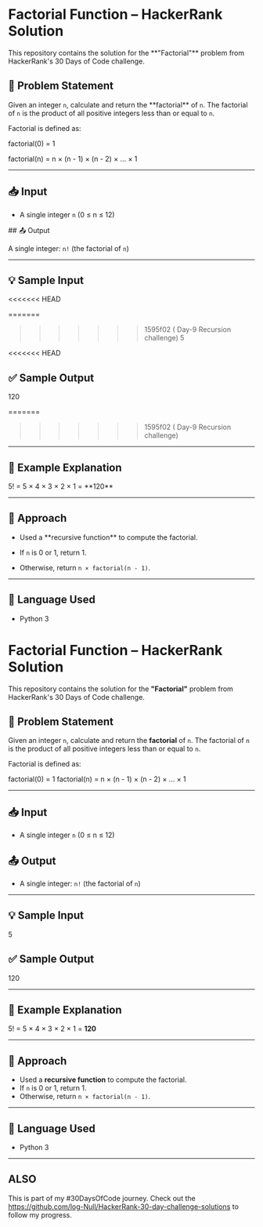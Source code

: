 # Factorial Function – HackerRank Solution



This repository contains the solution for the \*\*"Factorial"\*\* problem from HackerRank's 30 Days of Code challenge.



## 🚀 Problem Statement



Given an integer `n`, calculate and return the \*\*factorial\*\* of `n`. The factorial of `n` is the product of all positive integers less than or equal to `n`.  



Factorial is defined as:



factorial(0) = 1

factorial(n) = n × (n - 1) × (n - 2) × ... × 1



---



## 📥 Input



- A single integer `n` (0 ≤ n ≤ 12)



\## 📤 Output



 A single integer: `n!` (the factorial of `n`)



---



## 💡 Sample Input

<<<<<<< HEAD


=======
>>>>>>> 1595f02 ( Day-9 Recursion challenge)
5



<<<<<<< HEAD
## ✅ Sample Output



120



=======
>>>>>>> 1595f02 ( Day-9 Recursion challenge)
---



## 🔁 Example Explanation



5! = 5 × 4 × 3 × 2 × 1 = \*\*120\*\*



---



## 🧠 Approach



- Used a \*\*recursive function\*\* to compute the factorial.
- If `n` is 0 or 1, return 1.

- Otherwise, return `n × factorial(n - 1)`.



---



## 📝 Language Used



- Python 3


# Factorial Function – HackerRank Solution

This repository contains the solution for the **"Factorial"** problem from HackerRank's 30 Days of Code challenge.

## 🚀 Problem Statement

Given an integer `n`, calculate and return the **factorial** of `n`. The factorial of `n` is the product of all positive integers less than or equal to `n`.

Factorial is defined as:

factorial(0) = 1
factorial(n) = n × (n - 1) × (n - 2) × ... × 1

---

## 📥 Input

- A single integer `n` (0 ≤ n ≤ 12)

## 📤 Output

- A single integer: `n!` (the factorial of `n`)

---

## 💡 Sample Input

5

## ✅ Sample Output

120

---

## 🔁 Example Explanation

5! = 5 × 4 × 3 × 2 × 1 = **120**

---

## 🧠 Approach

- Used a **recursive function** to compute the factorial.
- If `n` is 0 or 1, return 1.
- Otherwise, return `n × factorial(n - 1)`.

---

## 📝 Language Used

- Python 3

---

## ALSO

This is part of my #30DaysOfCode journey. Check out the https://github.com/log-Null/HackerRank-30-day-challenge-solutions to follow my progress.

